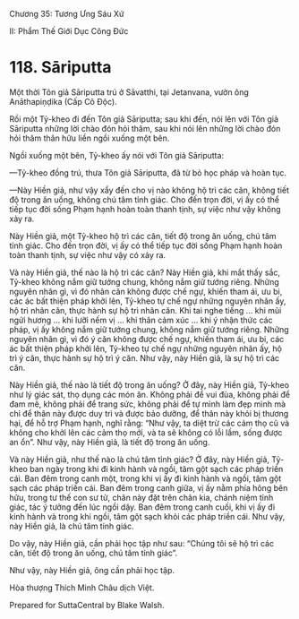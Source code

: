  

Chương 35: Tương Ưng Sáu Xứ

II: Phẩm Thế Giới Dục Công Ðức

# 118\. Sāriputta

Một thời Tôn giả Sāriputta trú ở Sāvatthi, tại Jetanvana, vườn ông Anāthapiṇḍika (Cấp Cô Ðộc).

Rồi một Tỷ-kheo đi đến Tôn giả Sāriputta; sau khi đến, nói lên với Tôn giả Sāriputta những lời chào đón hỏi thăm, sau khi nói lên những lời chào đón hỏi thăm thân hữu liền ngồi xuống một bên.

Ngồi xuống một bên, Tỷ-kheo ấy nói với Tôn giả Sāriputta:

—Tỷ-kheo đồng trú, thưa Tôn giả Sāriputta, đã từ bỏ học pháp và hoàn tục.

—Này Hiền giả, như vậy xẩy đến cho vị nào không hộ trì các căn, không tiết độ trong ăn uống, không chú tâm tỉnh giác. Cho đến trọn đời, vị ấy có thể tiếp tục đời sống Phạm hạnh hoàn toàn thanh tịnh, sự việc như vậy không xảy ra.

Này Hiền giả, một Tỷ-kheo hộ trì các căn, tiết độ trong ăn uống, chú tâm tỉnh giác. Cho đến trọn đời, vị ấy có thể tiếp tục đời sống Phạm hạnh hoàn toàn thanh tịnh, sự việc như vậy có xảy ra.

Và này Hiền giả, thế nào là hộ trì các căn? Này Hiền giả, khi mắt thấy sắc, Tỷ-kheo không nắm giữ tướng chung, không nắm giữ tướng riêng. Những nguyên nhân gì, vì đó nhãn căn không được chế ngự, khiến tham ái, ưu bi, các ác bất thiện pháp khởi lên, Tỷ-kheo tự chế ngự những nguyên nhân ấy, hộ trì nhãn căn, thực hành sự hộ trì nhãn căn. Khi tai nghe tiếng … khi mũi ngửi hương … khi lưỡi nếm vị … khi thân cảm xúc … khi ý nhận thức các pháp, vị ấy không nắm giữ tướng chung, không nắm giữ tướng riêng. Những nguyên nhân gì, vì đó ý căn không được chế ngự, khiến tham ái, ưu bi, các ác bất thiện pháp khởi lên, Tỷ-kheo tự chế ngự những nguyên nhân ấy, hộ trì ý căn, thực hành sự hộ trì ý căn. Như vậy, này Hiền giả, là sự hộ trì các căn.

Này Hiền giả, thế nào là tiết độ trong ăn uống? Ở đây, này Hiền giả, Tỷ-kheo như lý giác sát, thọ dụng các món ăn. Không phải để vui đùa, không phải để đam mê, không phải để trang sức, không phải để tự mình làm đẹp mình mà chỉ để thân này được duy trì và được bảo dưỡng, để thân này khỏi bị thương hại, để hỗ trợ Phạm hạnh, nghĩ rằng: “Như vậy, ta diệt trừ các cảm thọ cũ và không cho khởi lên các cảm thọ mới, và ta sẽ không có lỗi lầm, sống được an ổn”. Như vậy, này Hiền giả, là tiết độ trong ăn uống.

Và này Hiền giả, như thế nào là chú tâm tỉnh giác? Ở đây, này Hiền giả, Tỷ-kheo ban ngày trong khi đi kinh hành và ngồi, tâm gột sạch các pháp triền cái. Ban đêm trong canh một, trong khi vị ấy đi kinh hành và ngồi, tâm gột sạch các pháp triền cái. Ban đêm trong canh giữa, vị ấy nằm phía hông bên hữu, trong tư thế con sư tử, chân này đặt trên chân kia, chánh niệm tỉnh giác, tác ý tưởng đến lúc ngồi dậy. Ban đêm trong canh cuối, khi vị ấy đi kinh hành và trong khi ngồi, tâm gột sạch khỏi các pháp triền cái. Như vậy, này Hiền giả, là chú tâm tỉnh giác.

Do vậy, này Hiền giả, cần phải học tập như sau: “Chúng tôi sẽ hộ trì các căn, tiết độ trong ăn uống, chú tâm tỉnh giác”.

Như vậy, này Hiền giả, ông cần phải học tập.

Hòa thượng Thích Minh Châu dịch Việt.

Prepared for SuttaCentral by Blake Walsh.